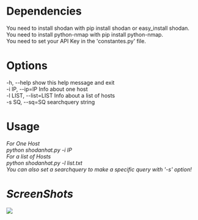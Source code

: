 # Dependencies
You need to install shodan with pip install shodan or easy_install shodan.<br />
You need to install python-nmap with pip install python-nmap.<br />
You need to set your API Key in the 'constantes.py' file.

# Options
-h, --help            show this help message and exit<br />
-i IP, --ip=IP        Info about one host<br />
-l LIST, --list=LIST  Info about a list of hosts<br />
-s SQ, --sq=SQ        searchquery string

# Usage
<em>For One Host<em><br />
python shodanhat.py -i IP<br />
<em>For a list of Hosts</em><br />
python shodanhat.py -l list.txt<br />
You can also set a searchquery to make a specific query with '-s' option!

# ScreenShots
<img src="http://i.imgur.com/J4aAHov.jpg" />